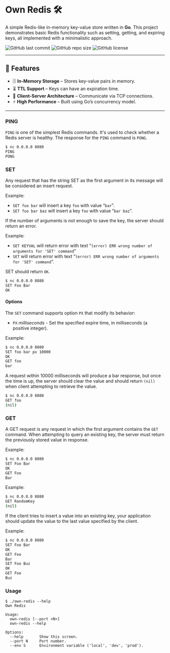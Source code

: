 # Own Redis 🛠️

A simple Redis-like in-memory key-value store written in **Go**. This project demonstrates basic Redis functionality such as setting, getting, and expiring keys, all implemented with a minimalistic approach.

![GitHub last commit](https://img.shields.io/github/last-commit/rauan06/own-redis)
![GitHub repo size](https://img.shields.io/github/repo-size/rauan06/own-redis)
![GitHub license](https://img.shields.io/github/license/rauan06/own-redis)

---

## 🚀 Features

- 🗄️ **In-Memory Storage** – Stores key-value pairs in memory.  
- ⏳ **TTL Support** – Keys can have an expiration time.  
- 📡 **Client-Server Architecture** – Communicate via TCP connections.  
- ⚡ **High Performance** – Built using Go’s concurrency model.  

---
### PING

`PING` is one of the simplest Redis commands. It's used to check whether a Redis server is healthy. The response for the `PING` command is `PONG`.
```sh
$ nc 0.0.0.0 8080
PING
PONG
```

### SET

Any request that has the string SET as the first argument in its message will be considered an insert request.

Example:
- `SET foo bar` will insert a key `foo` with value “`bar`”.
- `SET foo bar baz` will insert a key `foo` with value “`bar baz`”.

If the number of arguments is not enough to save the key, the server should return an error.

Example:
- `SET KEYVAL` will return error with text “`(error) ERR wrong number of arguments for 'SET' command`”
- `SET` will return error with text “`(error) ERR wrong number of arguments for 'SET' command`”.

SET should return `OK`.

```sh
$ nc 0.0.0.0 8080
SET Foo Bar
OK
```
#### Options
The `SET` command supports option `PX` that modify its behavior:
- `PX` _milliseconds_ - Set the specified expire time, in milliseconds (a positive integer).

Example:
```sh
$ nc 0.0.0.0 8080
SET foo bar px 10000
OK
GET foo
bar
```
A request within 10000 milliseconds will produce a bar response, but once the time is up, the server should clear the value and should return `(nil)` when client attempting to retrieve the value.
```sh
$ nc 0.0.0.0 8080
GET foo
(nil)
```


### GET

A GET request is any request in which the first argument contains the `GET` command. When attempting to query an existing key, the server must return the previously stored value in response.

Example:
```sh
$ nc 0.0.0.0 8080
SET Foo Bar
OK
GET Foo
Bar
```


Example:
```sh
$ nc 0.0.0.0 8080
GET RandomKey
(nil)
```

If the client tries to insert a value into an existing key, your application should update the value to the last value specified by the client.

Example:
```sh
$ nc 0.0.0.0 8080
SET Foo Bar
OK
GET Foo
Bar
SET Foo Buz
OK
GET Foo
Buz
```

### Usage

```shell
$ ./own-redis --help
Own Redis

Usage:
  own-redis [--port <N>]
  own-redis --help

Options:
  --help       Show this screen.
  --port N     Port number.
  --env S      Environment variable ('local', 'dev', 'prod').
```
